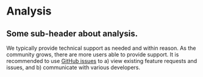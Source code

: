 # Analysis

## Some sub-header about analysis.

We typically provide technical support as needed and within reason. As the community grows, there are more users able to provide support. It is recommended to use [GitHub issues](https://github.com/SEED-platform/seed/issues) to a) view existing feature requests and issues, and b) communicate with various developers.
